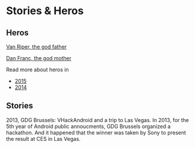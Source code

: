 # Stories & Heros

## Heros
[Van Riper, the god father](https://plus.google.com/+MichaelVanRiper)

[Dan Franc, the god mother](https://plus.google.com/+DanielFranc)

Read more about heros in
* [2015](stories/heros_2015.md)
* [2014](stories/heros_2014.md)

## Stories
2013, GDG Brussels: VHackAndroid and a trip to Las Vegas.
In 2013, for the 5th year of Android public annoucments, GDG Brussels organized a hackathon. And it happened that the winner was taken by Sony to present the result at CES in Las Vegas. 

